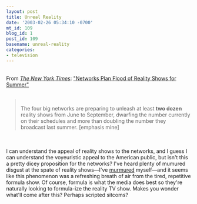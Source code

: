 ```yaml
---
layout: post
title: Unreal Reality
date: '2003-02-26 05:34:10 -0700'
mt_id: 109
blog_id: 1
post_id: 109
basename: unreal-reality
categories:
- television
---
```

<br />From <a href="http://www.nytimes.com/"><cite>The New York Times</cite></a>: <a href="http://www.nytimes.com/2003/02/24/business/24REAL.html">"Networks Plan Flood of  Reality Shows for Summer"</a><br /><br /><blockquote><br />The four big networks are preparing to unleash at least <strong>two dozen</strong> reality shows from June to September, dwarfing the number currently on their schedules and more than doubling the number they broadcast last summer. [emphasis mine]<br /></blockquote><br /><br />I can understand the appeal of reality shows to the networks, and I guess I can understand the voyeuristic appeal to the American public, but isn't this a pretty dicey proposition for the networks? I've heard plenty of mumured disgust at the spate of reality shows&#x2014;I've <a href="2003_02_09_diamonds.cfm#88944814">murmured</a> myself&#x2014;and it seems like this phenomenon was a refreshing breath of air from the tired, repetitive formula show. Of course, formula is what the media does best so they're naturally looking to formula-ize the reality TV show. Makes you wonder what'll come after this? Perhaps scripted sitcoms?<br /><br /><br />
